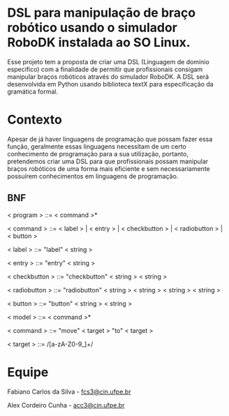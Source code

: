 # DSL para manipulação de braço robótico usando o simulador RoboDK instalada ao SO Linux.

Esse projeto tem a proposta de criar uma DSL (Linguagem de domínio especifico) com a finalidade de permitir que profissionais consigam manipular braços robóticos através do simulador RoboDK. A DSL será desenvolvida em Python usando biblioteca textX para especificação da gramática formal.

 # Contexto

Apesar de já haver linguagens de programação que possam fazer essa função, geralmente essas linguagens necessitam de um certo conhecimento de programação para a sua utilização, portanto, pretendemos criar uma DSL para que profissionais possam manipular braços robóticos de uma forma mais eficiente e sem necessariamente possuírem conhecimentos em linguagens de programação.

## BNF

< program > ::= < command >*
 
< command > ::= < label > | < entry > | < checkbutton > | < radiobutton > | < button >
 
< label > ::= "label" < string >
 
< entry > ::= "entry" < string >
 
< checkbutton > ::= "checkbutton" < string > < string >
 
< radiobutton > ::= "radiobutton" < string > < string > < string > < string >
 
< button > ::= "button" < string > < string >

< model > ::= < command >*

< command > ::= "move" < target > "to" < target >

< target > ::= /[a-zA-Z0-9_]+/

# Equipe

Fabiano Carlos da Silva - fcs3@cin.ufpe.br

Alex Cordeiro Cunha - acc3@cin.ufpe.br
